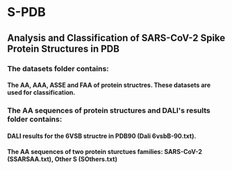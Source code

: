 # S-PDB

## Analysis and Classification of SARS-CoV-2 Spike Protein Structures in PDB

### The datasets folder contains:

#### The AA, AAA, ASSE and FAA of protein structres.  These datasets are used for classification. 


### The AA sequences of protein structures and DALI's results folder contains:

#### DALI results for the 6VSB structre in PDB90 (Dali 6vsbB-90.txt).

#### The AA sequences of two protein sturctues families: SARS-CoV-2 (SSARSAA.txt), Other S (SOthers.txt) 
 
